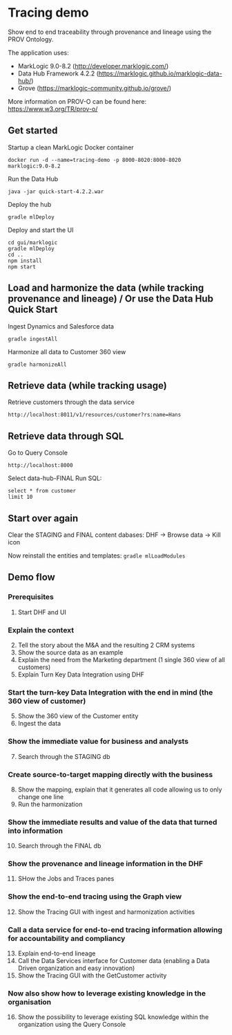 # Tracing demo
Show end to end traceability through provenance and lineage using the PROV Ontology.

The application uses:
- MarkLogic 9.0-8.2 (http://developer.marklogic.com/)
- Data Hub Framework 4.2.2 (https://marklogic.github.io/marklogic-data-hub/)
- Grove (https://marklogic-community.github.io/grove/)

More information on PROV-O can be found here: https://www.w3.org/TR/prov-o/

## Get started
Startup a clean MarkLogic Docker container

`docker run -d --name=tracing-demo -p 8000-8020:8000-8020 marklogic:9.0-8.2`

Run the Data Hub

`java -jar quick-start-4.2.2.war`

Deploy the hub

`gradle mlDeploy`

Deploy and start the UI
```
cd gui/marklogic
gradle mlDeploy
cd ..
npm install
npm start
```

## Load and harmonize the data (while tracking provenance and lineage) / Or use the Data Hub Quick Start
Ingest Dynamics and Salesforce data

`gradle ingestAll`

Harmonize all data to Customer 360 view

`gradle harmonizeAll`

## Retrieve data (while tracking usage)
Retrieve customers through the data service

`http://localhost:8011/v1/resources/customer?rs:name=Hans`

## Retrieve data through SQL
Go to Query Console

`http://localhost:8000`

Select data-hub-FINAL
Run SQL:
```
select * from customer
limit 10
```

## Start over again
Clear the STAGING and FINAL content dabases: DHF -> Browse data -> Kill icon

Now reinstall the entities and templates:
`gradle mlLoadModules`

## Demo flow
### Prerequisites
1. Start DHF and UI
### Explain the context
2. Tell the story about the M&A and the resulting 2 CRM systems
3. Show the source data as an example
3. Explain the need from the Marketing department (1 single 360 view of all customers)
4. Explain Turn Key Data Integration using DHF
### Start the turn-key Data Integration with the end in mind (the 360 view of customer)
5. Show the 360 view of the Customer entity
6. Ingest the data
### Show the immediate value for business and analysts
7. Search through the STAGING db
### Create source-to-target mapping directly with the business
8. Show the mapping, explain that it generates all code allowing us to only change one line
9. Run the harmonization
### Show the immediate results and value of the data that turned into information
10. Search through the FINAL db
### Show the provenance and lineage information in the DHF
11. SHow the Jobs and Traces panes
### Show the end-to-end tracing using the Graph view
12. Show the Tracing GUI with ingest and harmonization activities
### Call a data service for end-to-end tracing information allowing for accountability and compliancy
13. Explain end-to-end lineage
14. Call the Data Services interface for Customer data (enabling a Data Driven organization and easy innovation)
15. Show the Tracing GUI with the GetCustomer activity
### Now also show how to leverage existing knowledge in the organisation
16. Show the possibility to leverage existing SQL knowledge within the organization using the Query Console

